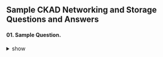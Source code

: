 ## Sample CKAD Networking and Storage Questions and Answers

#### 01. Sample Question.

<details><summary>show</summary>
<p>

